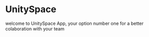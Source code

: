 # UnitySpace
welcome to UnitySpace App, your option number one for a better colaboration with your team 
